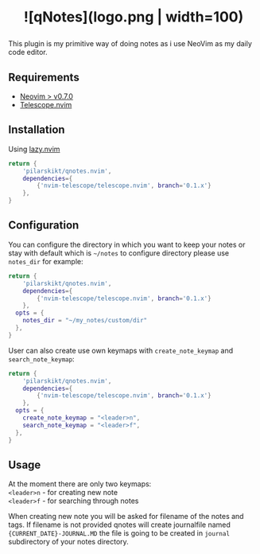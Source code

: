 # <p align="center"> ![qNotes](logo.png | width=100) </p>

This plugin is my primitive way of doing notes as i use NeoVim as my daily code editor.

## Requirements
* [Neovim > v0.7.0](https://github.com/neovim/neovim/releases/tag/v0.7.0)
* [Telescope.nvim](https://github.com/nvim-telescope/telescope.nvim)

## Installation
Using [lazy.nvim](https://github.com/folke/lazy.nvim)

```lua
return {
    'pilarskikt/qnotes.nvim',
    dependencies={
        {'nvim-telescope/telescope.nvim', branch='0.1.x'}
    },
}
```

## Configuration
You can configure the directory in which you want to keep your notes or stay with default which is `~/notes`
to configure directory please use `notes_dir` for example:
```lua
return {
    'pilarskikt/qnotes.nvim',
    dependencies={
        {'nvim-telescope/telescope.nvim', branch='0.1.x'}
    },
  opts = {
    notes_dir = "~/my_notes/custom/dir"
  },
}
```
User can also create use own keymaps with `create_note_keymap` and `search_note_keymap`:
```lua
return {
    'pilarskikt/qnotes.nvim',
    dependencies={
        {'nvim-telescope/telescope.nvim', branch='0.1.x'}
    },
  opts = {
    create_note_keymap = "<leader>n",
    search_note_keymap = "<leader>f",
  },
}

```

## Usage
At the moment there are only two keymaps:\
`<leader>n` - for creating new note\
`<leader>f` - for searching through notes

When creating new note you will be asked for filename of the notes and tags. If filename is not provided qnotes will create journalfile named `{CURRENT_DATE}-JOURNAL.MD`
the file is going to be created in `journal` subdirectory of your notes directory.
